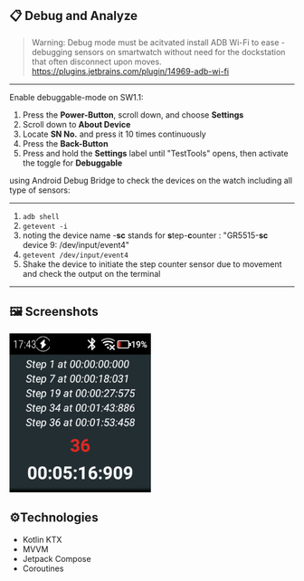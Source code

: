 ## 📋 Debug and Analyze 

> Warning: Debug mode must be acitvated
install ADB Wi-Fi to ease -debugging sensors on smartwatch without need for the dockstation that often disconnect upon moves. https://plugins.jetbrains.com/plugin/14969-adb-wi-fi 

 ----
Enable debuggable-mode on SW1.1:

1. Press the **Power-Button**, scroll down, and choose **Settings**
2. Scroll down to **About Device**
3. Locate **SN No.** and press it 10 times continuously
4. Press the **Back-Button**
5. Press and hold the **Settings** label until "TestTools" opens, then activate the toggle for **Debuggable**
   
using Android Debug Bridge to check the devices on the watch including all type of sensors: 

 ----
1. ```adb shell```
2. ```getevent -i```
3. noting the device name -**sc** stands for **s**tep-**c**ounter :
 "GR5515-**sc** device 9: /dev/input/event4"
4. ``` getevent /dev/input/event4 ```
5. Shake the device to initiate the step counter sensor due to movement and check the output on the terminal

 ----
 
## 🖼️ Screenshots

<img src="/demo/screenshot_379.png" width="250"/> 

## ⚙️Technologies

- Kotlin KTX
- MVVM
- Jetpack Compose 
- Coroutines




  


